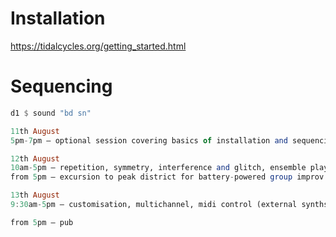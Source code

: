 
# Installation

https://tidalcycles.org/getting_started.html

# Sequencing

```haskell
d1 $ sound "bd sn"

11th August
5pm-7pm – optional session covering basics of installation and sequencing

12th August
10am-5pm – repetition, symmetry, interference and glitch, ensemble play
from 5pm – excursion to peak district for battery-powered group improv (or stay indoors if bad weather)

13th August
9:30am-5pm – customisation, multichannel, midi control (external synths), dmx control (lights), visualisation

from 5pm – pub

